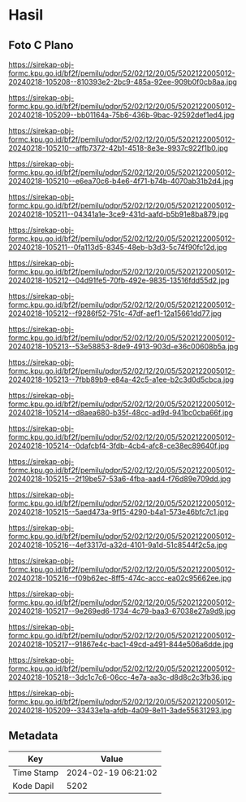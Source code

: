 # Hasil

## Foto C Plano

https://sirekap-obj-formc.kpu.go.id/bf2f/pemilu/pdpr/52/02/12/20/05/5202122005012-20240218-105208--810393e2-2bc9-485a-92ee-909b0f0cb8aa.jpg

https://sirekap-obj-formc.kpu.go.id/bf2f/pemilu/pdpr/52/02/12/20/05/5202122005012-20240218-105209--bb01164a-75b6-436b-9bac-92592def1ed4.jpg

https://sirekap-obj-formc.kpu.go.id/bf2f/pemilu/pdpr/52/02/12/20/05/5202122005012-20240218-105210--affb7372-42b1-4518-8e3e-9937c922f1b0.jpg

https://sirekap-obj-formc.kpu.go.id/bf2f/pemilu/pdpr/52/02/12/20/05/5202122005012-20240218-105210--e6ea70c6-b4e6-4f71-b74b-4070ab31b2d4.jpg

https://sirekap-obj-formc.kpu.go.id/bf2f/pemilu/pdpr/52/02/12/20/05/5202122005012-20240218-105211--04341a1e-3ce9-431d-aafd-b5b91e8ba879.jpg

https://sirekap-obj-formc.kpu.go.id/bf2f/pemilu/pdpr/52/02/12/20/05/5202122005012-20240218-105211--0fa113d5-8345-48eb-b3d3-5c74f90fc12d.jpg

https://sirekap-obj-formc.kpu.go.id/bf2f/pemilu/pdpr/52/02/12/20/05/5202122005012-20240218-105212--04d91fe5-70fb-492e-9835-13516fdd55d2.jpg

https://sirekap-obj-formc.kpu.go.id/bf2f/pemilu/pdpr/52/02/12/20/05/5202122005012-20240218-105212--f9286f52-751c-47df-aef1-12a15661dd77.jpg

https://sirekap-obj-formc.kpu.go.id/bf2f/pemilu/pdpr/52/02/12/20/05/5202122005012-20240218-105213--53e58853-8de9-4913-903d-e36c00608b5a.jpg

https://sirekap-obj-formc.kpu.go.id/bf2f/pemilu/pdpr/52/02/12/20/05/5202122005012-20240218-105213--7fbb89b9-e84a-42c5-a1ee-b2c3d0d5cbca.jpg

https://sirekap-obj-formc.kpu.go.id/bf2f/pemilu/pdpr/52/02/12/20/05/5202122005012-20240218-105214--d8aea680-b35f-48cc-ad9d-941bc0cba66f.jpg

https://sirekap-obj-formc.kpu.go.id/bf2f/pemilu/pdpr/52/02/12/20/05/5202122005012-20240218-105214--0dafcbf4-3fdb-4cb4-afc8-ce38ec89640f.jpg

https://sirekap-obj-formc.kpu.go.id/bf2f/pemilu/pdpr/52/02/12/20/05/5202122005012-20240218-105215--2f19be57-53a6-4fba-aad4-f76d89e709dd.jpg

https://sirekap-obj-formc.kpu.go.id/bf2f/pemilu/pdpr/52/02/12/20/05/5202122005012-20240218-105215--5aed473a-9f15-4290-b4a1-573e46bfc7c1.jpg

https://sirekap-obj-formc.kpu.go.id/bf2f/pemilu/pdpr/52/02/12/20/05/5202122005012-20240218-105216--4ef3317d-a32d-4101-9a1d-51c8544f2c5a.jpg

https://sirekap-obj-formc.kpu.go.id/bf2f/pemilu/pdpr/52/02/12/20/05/5202122005012-20240218-105216--f09b62ec-8ff5-474c-accc-ea02c95662ee.jpg

https://sirekap-obj-formc.kpu.go.id/bf2f/pemilu/pdpr/52/02/12/20/05/5202122005012-20240218-105217--9e269ed6-1734-4c79-baa3-67038e27a9d9.jpg

https://sirekap-obj-formc.kpu.go.id/bf2f/pemilu/pdpr/52/02/12/20/05/5202122005012-20240218-105217--91867e4c-bac1-49cd-a491-844e506a6dde.jpg

https://sirekap-obj-formc.kpu.go.id/bf2f/pemilu/pdpr/52/02/12/20/05/5202122005012-20240218-105218--3dc1c7c6-06cc-4e7a-aa3c-d8d8c2c3fb36.jpg

https://sirekap-obj-formc.kpu.go.id/bf2f/pemilu/pdpr/52/02/12/20/05/5202122005012-20240218-105209--33433e1a-afdb-4a09-8e11-3ade55631293.jpg


## Metadata

| Key        | Value               |
| ---------- | ------------------- |
| Time Stamp | 2024-02-19 06:21:02 |
| Kode Dapil | 5202                |




